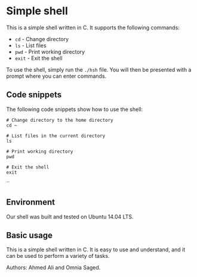 # Simple shell

This is a simple shell written in C. It supports the following commands:

* `cd` - Change directory
* `ls` - List files
* `pwd` - Print working directory
* `exit` - Exit the shell

To use the shell, simply run the `./hsh` file. You will then be presented with a prompt where you can enter commands.

## Code snippets

The following code snippets show how to use the shell:

```
# Change directory to the home directory
cd ~

# List files in the current directory
ls

# Print working directory
pwd

# Exit the shell
exit
```

``
## Environment

Our shell was built and tested on Ubuntu 14.04 LTS.

## Basic usage

This is a simple shell written in C. It is easy to use and understand, and it can be used to perform a variety of tasks.

Authors: Ahmed Ali and Omnia Saged.
